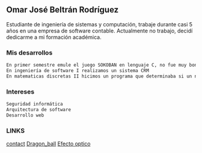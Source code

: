 ## Omar José Beltrán Rodríguez

Estudiante de ingeniería de sistemas y computación, trabaje durante casi 5 años en una empresa de software contable.
Actualmente no trabajo, decidí dedicarme a mi formación académica.

### Mis desarrollos

```markdown
En primer semestre emule el juego SOKOBAN en lenguaje C, no fue muy bonito pero era entretenido  :P
En ingeniería de software I realizamos un sistema CRM
En matematicas discretas II hicimos un programa que determinaba si un número era primo o no, empleando el Test de Fermat
```
### Intereses

```markdown
Seguridad informática
Arquitectura de software
Desarrollo web
```


### LINKS

[contact](ojbeltranr@unal.edu.co)
[Dragon_ball](http://dbsuperlatino.net/dragon-ball-super?page=12) 
[Efecto optico](http://xmirador.blogspot.com.co/2012/12/efecto-optico-de-desaparicion.html)

